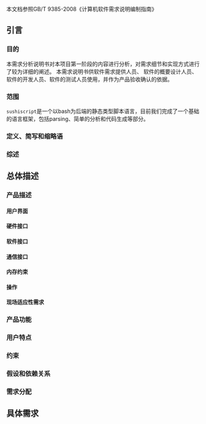 本文档参照GB/T 9385-2008《计算机软件需求说明编制指南》

## 引言

### 目的

本需求分析说明书对本项目第一阶段的内容进行分析，对需求细节和实现方式进行了较为详细的阐述。  本需求说明书供软件需求提供人员、
软件的概要设计人员、软件的开发人员、软件的测试人员使用，并作为产品验收确认的依据。

### 范围

`sushiscript`是一个以bash为后端的静态类型脚本语言，目前我们完成了一个基础的语言框架，包括parsing、简单的分析和代码生成等部分。

### 定义、简写和缩略语

### 综述



## 总体描述

### 产品描述



#### 用户界面

#### 硬件接口

#### 软件接口

#### 通信接口

#### 内存约束

#### 操作

#### 现场适应性需求

### 产品功能

### 用户特点

### 约束

### 假设和依赖关系

### 需求分配



## 具体需求
